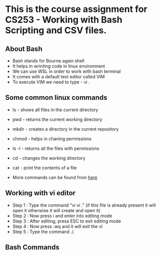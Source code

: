 # This is the course assignment for CS253 - Working with Bash Scripting and CSV files.

## About Bash

* Bash stands for Bourne again shell
* It helps in wrinting code in linux environment
* We can use WSL in order to work with bash terminal
* It comes with a default text editor called VIM
* To execute VIM we need to type - vi <file-name>.<file-extension>

## Some common linux commands

* ls -  shows all files in the current directory
* pwd - returns the current working directory
* mkdir - creates a directory in the current repository
* chmod - helps in chaning permissions
* ls -l - returns all the files with permissions
* cd - changes the working directory
* cat - print the contents of a file

 * More commands can be found from [here](https://www.educative.io/blog/bash-shell-command-cheat-sheet)
## Working with vi editor

* Step 1 : Type the command "vi vi <file-name>.<file-extension>" (if this file is already present it will open it otherwise it will create and open it)
* Step 2 : Now press i and enter into editing mode 
* Step 3 : After editing, press ESC to exit editing mode
* Step 4 : Now press :wq and it will exit the vi 
* Step 5 : Type the command ./<file-name>.<file-extension>

## Bash Commands
